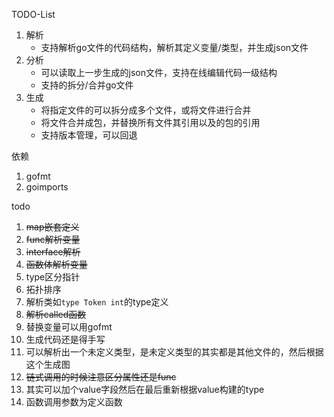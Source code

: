 TODO-List
1. 解析
   - 支持解析go文件的代码结构，解析其定义变量/类型，并生成json文件 
2. 分析
   - 可以读取上一步生成的json文件，支持在线编辑代码一级结构
   - 支持的拆分/合并go文件
3. 生成
   - 将指定文件的可以拆分成多个文件，或将文件进行合并
   - 将文件合并成包，并替换所有文件其引用以及的包的引用
   - 支持版本管理，可以回退

依赖
1. gofmt
2. goimports


todo
1. ~~map嵌套定义~~
2. ~~func解析变量~~
3. ~~interface解析~~
4. ~~函数体解析变量~~
5. type区分指针
6. 拓扑排序
7. 解析类如`type Token int`的type定义
8. ~~解析called函数~~
9. 替换变量可以用gofmt
10. 生成代码还是得手写
11. 可以解析出一个未定义类型，是未定义类型的其实都是其他文件的，然后根据这个生成图
12. ~~链式调用的时候注意区分属性还是func~~
13. 其实可以加个value字段然后在最后重新根据value构建的type
14. 函数调用参数为定义函数

